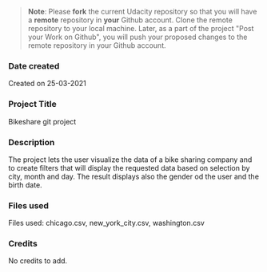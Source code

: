>**Note**: Please **fork** the current Udacity repository so that you will have a **remote** repository in **your** Github account. Clone the remote repository to your local machine. Later, as a part of the project "Post your Work on Github", you will push your proposed changes to the remote repository in your Github account.

### Date created
Created on 25-03-2021

### Project Title
Bikeshare git project

### Description
The project lets the user visualize the data of a bike sharing company and
to create filters that will display the requested data based on selection
by city, month and day.
The result displays also the gender od the user and the birth date.


### Files used
Files used: chicago.csv, new_york_city.csv, washington.csv

### Credits
No credits to add.

